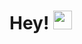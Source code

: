 # Hey! <img src="https://raw.githubusercontent.com/MartinHeinz/MartinHeinz/master/wave.gif" width="30px">


<!-- My name is Brook, I'm a second year computer science student.

<a href="https://github.com/anuraghazra/github-readme-stats">
  <img align="center" src="https://github-readme-stats.vercel.app/api?username=brook-seyoum&count_private=true&show_icons=true&theme=dark">
</a>
<a href="https://github.com/anuraghazra/github-readme-stats">
  <img align="center" src="https://github-readme-stats.vercel.app/api/top-langs/?username=brook-seyoum&layout=compact&langs_count=4&count_private=true&theme=dark">
</a>
<a href="https://github.com/anuraghazra/github-readme-stats">
  <img align="center" src = "https://github-readme-streak-stats.herokuapp.com/?user=brook-seyoum&show_icons=true&count_private=true&theme=dark">
</a>
<a href="https://github.com/anuraghazra/github-readme-stats">
  <img align="center" src="https://github-readme-stats.vercel.app/api/wakatime?username=brookseyoum&theme=dark">
</a>

¯\_(ツ)_/¯

 -->


<!-- ![](https://raw.githubusercontent.com/catppuccin/catppuccin/dev/assets/footers/gray0_ctp_on_line.svg?sanitize=true) kool cat -->


<!-- <img href ="https://www.w3schools.com/tags/tag_img.asp" src = "https://media0.giphy.com/media/du3J3cXyzhj75IOgvA/giphy.gif?cid=ecf05e47rx76omylocrnlj4s8rhgbkas35566fkw45co8m55&rid=giphy.gif&ct=g" height = 120> -->


<!-- rick roll ASCII => https://www.youtube.com/watch?v=ahnfLZKwnTg
rick roll normal => https://www.youtube.com/watch?v=dQw4w9WgXcQ -->
